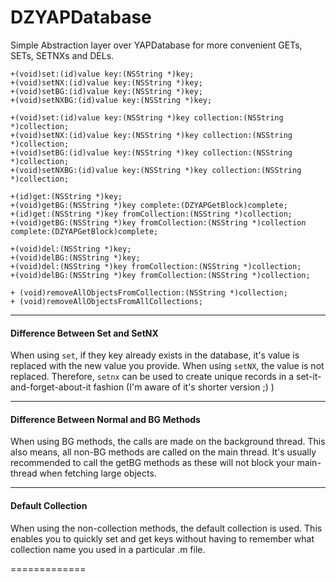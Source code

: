DZYAPDatabase
=============

Simple Abstraction layer over YAPDatabase for more convenient GETs, SETs, SETNXs and DELs.


~~~~
+(void)set:(id)value key:(NSString *)key;
+(void)setNX:(id)value key:(NSString *)key;
+(void)setBG:(id)value key:(NSString *)key;
+(void)setNXBG:(id)value key:(NSString *)key;

+(void)set:(id)value key:(NSString *)key collection:(NSString *)collection;
+(void)setNX:(id)value key:(NSString *)key collection:(NSString *)collection;
+(void)setBG:(id)value key:(NSString *)key collection:(NSString *)collection;
+(void)setNXBG:(id)value key:(NSString *)key collection:(NSString *)collection;

+(id)get:(NSString *)key;
+(void)getBG:(NSString *)key complete:(DZYAPGetBlock)complete;
+(id)get:(NSString *)key fromCollection:(NSString *)collection;
+(void)getBG:(NSString *)key fromCollection:(NSString *)collection complete:(DZYAPGetBlock)complete;

+(void)del:(NSString *)key;
+(void)delBG:(NSString *)key;
+(void)del:(NSString *)key fromCollection:(NSString *)collection;
+(void)delBG:(NSString *)key fromCollection:(NSString *)collection;

+ (void)removeAllObjectsFromCollection:(NSString *)collection;
+ (void)removeAllObjectsFromAllCollections;
~~~~

- - -
#### Difference Between Set and SetNX  
When using `set`, if they key already exists in the database, it's value is replaced with the new value you provide. When using `setNX`, the value is not replaced. Therefore, `setnx` can be used to create unique records in a set-it-and-forget-about-it fashion (I'm aware of it's shorter version ;) )

- - -
#### Difference Between Normal and BG Methods  
When using BG methods, the calls are made on the background thread. This also means, all non-BG methods are called on the main thread. It's usually recommended to call the getBG methods as these will not block your main-thread when fetching large objects. 

- - -
#### Default Collection  
When using the non-collection methods, the default collection is used. This enables you to quickly set and get keys without having to remember what collection name you used in a particular .m file. 

=============
